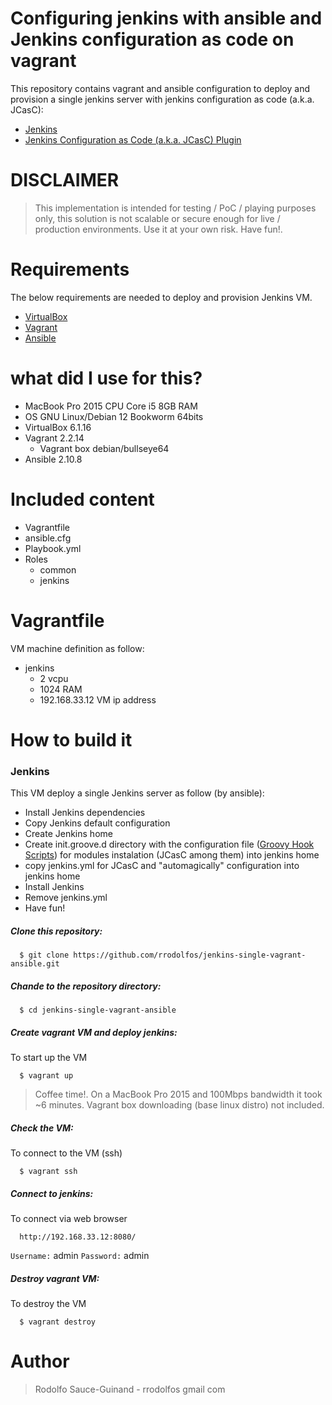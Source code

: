 # Configuring jenkins with ansible and Jenkins configuration as code on vagrant
This repository contains vagrant and ansible configuration to deploy and provision a single jenkins server with jenkins configuration as code (a.k.a. JCasC):

  - [Jenkins](https://www.jenkins.io/)
  - [Jenkins Configuration as Code (a.k.a. JCasC) Plugin](https://www.jenkins.io/projects/jcasc/)

# DISCLAIMER
> This implementation is intended for testing / PoC / playing purposes only, this solution is not scalable or secure enough for live / production environments. Use it at your own risk. Have fun!.

# Requirements
The below requirements are needed to deploy and provision Jenkins VM.

  - [VirtualBox](https://www.virtualbox.org/)
  - [Vagrant](https://www.vagrantup.com/)
  - [Ansible](https://www.ansible.com/)

# what did I use for this?
  - MacBook Pro 2015 CPU Core i5 8GB RAM
  - OS GNU Linux/Debian 12 Bookworm 64bits
  - VirtualBox 6.1.16
  - Vagrant 2.2.14
    - Vagrant box debian/bullseye64
  - Ansible 2.10.8

# Included content
  - Vagrantfile
  - ansible.cfg
  - Playbook.yml
  - Roles
    - common
    - jenkins

# Vagrantfile
VM machine definition as follow:
  - jenkins
    - 2 vcpu
    - 1024 RAM
    - 192.168.33.12 VM ip address 

# How to build it

### Jenkins
This VM deploy a single Jenkins server as follow (by ansible):
  - Install Jenkins dependencies
  - Copy Jenkins default configuration
  - Create Jenkins home
  - Create init.groove.d directory with the configuration file ([Groovy Hook Scripts](https://www.jenkins.io/doc/book/managing/groovy-hook-scripts/)) for modules instalation (JCasC among them) into jenkins home
  - copy jenkins.yml for JCasC and "automagically" configuration into jenkins home
  - Install Jenkins
  - Remove jenkins.yml
  - Have fun!

##### Clone this repository:
```
  $ git clone https://github.com/rrodolfos/jenkins-single-vagrant-ansible.git
```

##### Chande to the repository directory:
```
  $ cd jenkins-single-vagrant-ansible
```

##### Create vagrant VM and deploy jenkins:
To start up the VM
```
  $ vagrant up
```
> Coffee time!. On a MacBook Pro 2015 and 100Mbps bandwidth it took ~6 minutes. Vagrant box downloading (base linux distro) not included.

##### Check the VM:
To connect to the VM (ssh)
```
  $ vagrant ssh
```

##### Connect to jenkins:
To connect via web browser
```
  http://192.168.33.12:8080/
```
  `Username:` admin
  `Password:` admin

##### Destroy vagrant VM:
To destroy the VM
```
  $ vagrant destroy
```

# Author

> Rodolfo Sauce-Guinand - rrodolfos gmail com
